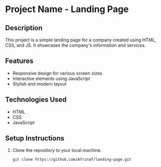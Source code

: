 # Project Name - Landing Page

## Description
This project is a simple landing page for a company created using HTML, CSS, and JS. It showcases the company's information and services.

## Features
- Responsive design for various screen sizes
- Interactive elements using JavaScript
- Stylish and modern layout

## Technologies Used
- HTML
- CSS
- JavaScript

## Setup Instructions
1. Clone the repository to your local machine.
   ```bash
   git clone https://github.com/Afrinaf/landing-page.git
